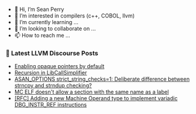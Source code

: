 - 👋 Hi, I’m Sean Perry
- 👀 I’m interested in compilers (c++, COBOL, llvm)
- 🌱 I’m currently learning ...
- 💞️ I’m looking to collaborate on ...
- 📫 How to reach me ...

<!---
s66perry/s66perry is a ✨ special ✨ repository because its `README.md` (this file) appears on your GitHub profile.
You can click the Preview link to take a look at your changes.
--->
### 📕 Latest LLVM Discourse Posts

<!-- DISCOURSE-LLVM:START -->
- [Enabling opaque pointers by default](https://discourse.llvm.org/t/enabling-opaque-pointers-by-default/61322#post_6)
- [Recursion in LibCallSimplifier](https://discourse.llvm.org/t/recursion-in-libcallsimplifier/61309#post_3)
- [ASAN_OPTIONS strict_string_checks=1: Deliberate difference between strncpy and strndup checking?](https://discourse.llvm.org/t/asan-options-strict-string-checks-1-deliberate-difference-between-strncpy-and-strndup-checking/61350#post_1)
- [MC ELF doesn&#39;t allow a section with the same name as a label](https://discourse.llvm.org/t/mc-elf-doesnt-allow-a-section-with-the-same-name-as-a-label/61332#post_4)
- [[RFC] Adding a new Machine Operand type to implement variadic DBG_INSTR_REF instructions](https://discourse.llvm.org/t/rfc-adding-a-new-machine-operand-type-to-implement-variadic-dbg-instr-ref-instructions/61349#post_1)
<!-- DISCOURSE-LLVM:END -->

